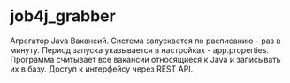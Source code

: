 # job4j_grabber

Агрегатор Java Вакансий. 
Система запускается по расписанию - раз в минуту. 
Период запуска указывается в настройках - app.properties.
Программа считывает все вакансии относящиеся к Java и записывать их в базу.
Доступ к интерфейсу через REST API.